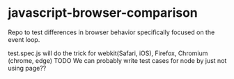 # javascript-browser-comparison
Repo to test differences in browser behavior specifically focused on the event loop.


test.spec.js will do the trick for webkit(Safari, iOS), Firefox, Chromium (chrome, edge) 
TODO We can probably write test cases for node by just not using page??